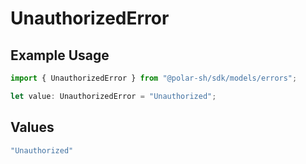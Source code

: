 # UnauthorizedError

## Example Usage

```typescript
import { UnauthorizedError } from "@polar-sh/sdk/models/errors";

let value: UnauthorizedError = "Unauthorized";
```

## Values

```typescript
"Unauthorized"
```